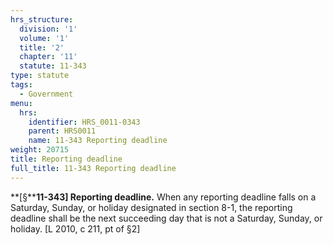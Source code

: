 ```yaml
---
hrs_structure:
  division: '1'
  volume: '1'
  title: '2'
  chapter: '11'
  statute: 11-343
type: statute
tags:
  - Government
menu:
  hrs:
    identifier: HRS_0011-0343
    parent: HRS0011
    name: 11-343 Reporting deadline
weight: 20715
title: Reporting deadline
full_title: 11-343 Reporting deadline
---
```

**[§****11-343] Reporting deadline.** When any reporting deadline falls on a Saturday, Sunday, or holiday designated in section 8-1, the reporting deadline shall be the next succeeding day that is not a Saturday, Sunday, or holiday. [L 2010, c 211, pt of §2]